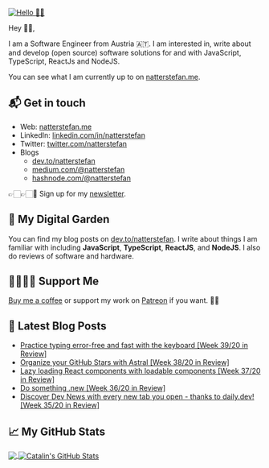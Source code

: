 [![Hello 👋🏻](https://pbs.twimg.com/profile_banners/214395203/1594729195/1500x500)][1]

Hey 👋🏻,

I am a Software Engineer from Austria 🇦🇹. I am interested in, write about and develop (open source) software solutions for and with JavaScript, TypeScript, ReactJs and NodeJS.

You can see what I am currently up to on [natterstefan.me][1].

## 📬 Get in touch

- Web: [natterstefan.me][1]
- LinkedIn: [linkedin.com/in/natterstefan][2]
- Twitter: [twitter.com/natterstefan][3]
- Blogs
  - [dev.to/natterstefan][4]
  - [medium.com/@natterstefan][6]
  - [hashnode.com/@natterstefan][7]

👉🏻👉🏻📧 Sign up for my [newsletter][5].

## 🌳 My Digital Garden

You can find my blog posts on [dev.to/natterstefan][4]. I write about things
I am familiar with including **JavaScript**, **TypeScript**, **ReactJS**, and
**NodeJS**. I also do reviews of software and hardware.

## 🤜🏻🤛🏻 Support Me

[Buy me a coffee][8] or support my work on [Patreon][9] if you want. 🙏🏻

## 📕 Latest Blog Posts

<!-- BLOG-POST-LIST:START -->
- [Practice typing error-free and fast with the keyboard [Week 39/20 in Review]](https://dev.to/natterstefan/practice-typing-error-free-and-fast-with-the-keyboard-week-39-20-in-review-3c0c)
- [Organize your GitHub Stars with Astral  [Week 38/20 in Review]](https://dev.to/natterstefan/organize-your-github-stars-with-astral-week-38-20-in-review-1o3d)
- [Lazy loading React components with loadable components [Week 37/20 in Review]](https://dev.to/natterstefan/lazy-loading-react-components-with-loadable-components-week-37-20-in-review-47p0)
- [Do something .new [Week 36/20 in Review]](https://dev.to/natterstefan/do-something-new-week-36-20-in-review-151n)
- [Discover Dev News with every new tab you open - thanks to daily.dev! [Week 35/20 in Review]](https://dev.to/natterstefan/discover-dev-news-with-every-new-tab-you-open-thanks-to-daily-dev-week-35-20-in-review-5kb)
<!-- BLOG-POST-LIST:END -->

## &#x1f4c8; My GitHub Stats

<a href="https://github.com/natterstefan/natterstefan">
  <img align="center" src="https://github-readme-stats.vercel.app/api/top-langs/?username=natterstefan&hide=java,html&title_color=ffffff&text_color=c9cacc&icon_color=2bbc8a&bg_color=1d1f21" />
</a>

<a href="https://github.com/natterstefan/natterstefan">
  <img align="center" src="https://github-readme-stats.vercel.app/api?username=natterstefan&show_icons=true&line_height=27&count_private=true&title_color=ffffff&text_color=c9cacc&icon_color=2bbc8a&bg_color=1d1f21" alt="Catalin's GitHub Stats" />
</a>

[1]: https://natterstefan.me/?utm_source=github.com&utm_medium=gh-profile-natterstefan&utm_campaign=natterstefan
[2]: https://www.linkedin.com/in/natterstefan
[3]: https://www.twitter.com/natterstefan
[4]: https://dev.to/natterstefan
[5]: https://newsletter.natterstefan.me?utm_source=github.com&utm_medium=gh-profile-natterstefan&utm_campaign=natterstefan
[6]: https://medium.com/@natterstefan
[7]: https://hashnode.com/@natterstefan
[8]: https://nttr.st/2QoQhEb
[9]: https://nttr.st/2YEatXb
